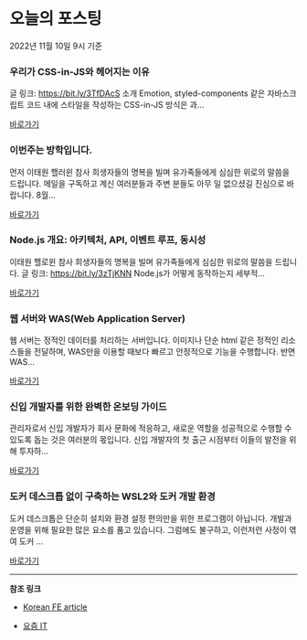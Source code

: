 # 오늘의 포스팅 
2022년 11월 10일 9시 기준 

###  우리가 CSS-in-JS와 헤어지는 이유 

 글 링크: https://bit.ly/3TfDAcS 소개 Emotion, styled-components 같은 자바스크립트 코드 내에 스타일을 작성하는 CSS-in-JS 방식은 과... 

 [바로가기](https://kofearticle.substack.com/p/korean-fe-article-css-in-js) 

###  이번주는 방학입니다.  

 먼저 이태원 핼러윈 참사 희생자들의 명복을 빌며 유가족들에게 심심한 위로의 말씀을 드립니다. 메일을 구독하고 계신 여러분들과 주변 분들도 아무 일 없으셨길 진심으로 바랍니다. 8월... 

 [바로가기](https://kofearticle.substack.com/p/korean-fe-article-174) 

###  Node.js 개요: 아키텍처, API, 이벤트 루프, 동시성 

 이태원 핼로윈 참사 희생자들의 명복을 빌며 유가족들에게 심심한 위로의 말씀을 드립니다. 글 링크: https://bit.ly/3zTjKNN Node.js가 어떻게 동작하는지 세부적... 

 [바로가기](https://kofearticle.substack.com/p/korean-fe-article-nodejs-api) 

### 웹 서버와 WAS(Web Application Server) 

 웹 서버는 정적인 데이터를 처리하는 서버입니다. 이미지나 단순 html 같은 정적인 리소스들을 전달하며, WAS만을 이용할 때보다 빠르고 안정적으로 기능을 수행합니다. 반면 WAS... 

 [바로가기](https://yozm.wishket.com/magazine/detail/1780/) 

### 신입 개발자를 위한 완벽한 온보딩 가이드 

 관리자로서 신입 개발자가 회사 문화에 적응하고, 새로운 역할을 성공적으로 수행할 수 있도록 돕는 것은 여러분의 몫입니다. 신입 개발자의 첫 출근 시점부터 이들의 발전을 위해 투자하... 

 [바로가기](https://yozm.wishket.com/magazine/detail/1778/) 

### 도커 데스크톱 없이 구축하는 WSL2와 도커 개발 환경 

 도커 데스크톱은 단순히 설치와 환경 설정 편의만을 위한 프로그램이 아닙니다. 개발과 운영을 위해 필요한 많은 요소를 품고 있습니다. 그럼에도 불구하고, 이런저런 사정이 엮여 도커 ... 

 [바로가기](https://yozm.wishket.com/magazine/detail/1776/) 

---

**참조 링크**

- [Korean FE article](https://kofearticle.substack.com) 

- [요즘 IT](https://yozm.wishket.com/magazine) 

